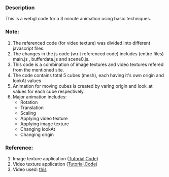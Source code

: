 ### Description ###
This is a webgl code for a 3 minute animation using basic techniques.


### Note: ###   

1. The referenced code (for video texture) was divided into different javascript files.
1. The changes in the js code (w.r.t referenced code) includes (entire files) main.js , bufferdata.js and scene0.js.      
2. This code is a combination of image textures and video textures refered from the mentioned site.      
3. The code contains total 5 cubes (mesh), each having it's own origin and lookAt values   
4. Animation for moving cubes is created by varing origin and look_at values for each cube respectively.     
5. Major animation includes:  
    * Rotation          
    * Translation    
    * Scaling   
    * Applying video texture   
    * Applying image texture       
    * Changing lookAt  
    * Changing origin
      



### Reference: ###    

1. Image texture application ([Tutorial](https://developer.mozilla.org/en-US/docs/Web/API/WebGL_API/Tutorial/Using_textures_in_WebGL),[Code](https://github.com/mdn/webgl-examples/blob/gh-pages/tutorial/sample7/webgl-demo.js))
2. Video texture application ([Tutorial](https://developer.mozilla.org/en-US/docs/Web/API/WebGL_API/Tutorial/Animating_textures_in_WebGL),[Code](https://github.com/mdn/webgl-examples/blob/gh-pages/tutorial/sample8/webgl-demo.js))
3. Video used: [this](https://www.youtube.com/watch?v=e-P5IFTqB98) 
